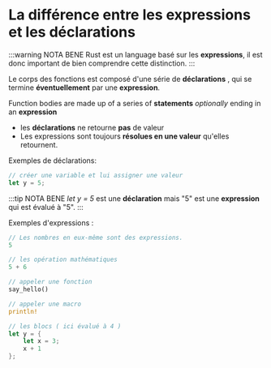 # La différence entre les expressions et les déclarations

:::warning NOTA BENE
Rust est un language basé sur les **expressions**, il est donc important de bien comprendre cette distinction.
 :::

Le corps des fonctions est composé d'une série de **déclarations** , qui se termine **éventuellement** par une **expression**.

Function bodies are made up of a series of **statements** _optionally_ ending in an **expression**

- les **déclarations** ne retourne **pas** de valeur
- Les expressions sont toujours **résolues en une valeur** qu'elles retournent.

Exemples de déclarations:

```rust
// créer une variable et lui assigner une valeur
let y = 5;
```

:::tip NOTA BENE
_let y = 5_ est une **déclaration** mais "5" est une **expression** qui est évalué à "5".
:::

Exemples d'expressions :

```rust
// Les nombres en eux-même sont des expressions.
5

// les opération mathématiques
5 + 6

// appeler une fonction
say_hello()

// appeler une macro
println!

// les blocs ( ici évalué à 4 )
let y = {
    let x = 3;
    x + 1
};
```
